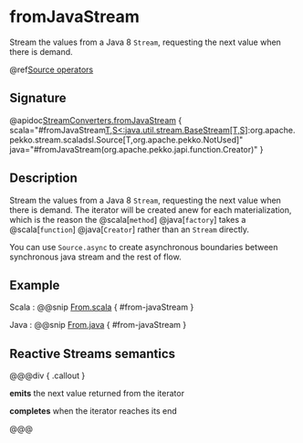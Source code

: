# fromJavaStream

Stream the values from a Java 8 `Stream`, requesting the next value when there is demand.

@ref[Source operators](../index.md#source-operators)

## Signature

@apidoc[StreamConverters.fromJavaStream](StreamConverters$) { scala="#fromJavaStream[T,S&lt;:java.util.stream.BaseStream[T,S]](stream:()=&gt;java.util.stream.BaseStream[T,S]):org.apache.pekko.stream.scaladsl.Source[T,org.apache.pekko.NotUsed]" java="#fromJavaStream(org.apache.pekko.japi.function.Creator)" }


## Description

Stream the values from a Java 8 `Stream`, requesting the next value when there is demand. The iterator will be created anew
for each materialization, which is the reason the @scala[`method`] @java[`factory`] takes a @scala[`function`] @java[`Creator`] rather than an `Stream` directly.

You can use `Source.async` to create asynchronous boundaries between synchronous java stream and the rest of flow.

## Example
 
Scala
:   @@snip [From.scala](/docs/src/test/scala/docs/stream/operators/source/From.scala) { #from-javaStream }

Java
:   @@snip [From.java](/docs/src/test/java/jdocs/stream/operators/source/From.java) { #from-javaStream }


## Reactive Streams semantics

@@@div { .callout }

**emits** the next value returned from the iterator

**completes** when the iterator reaches its end

@@@

